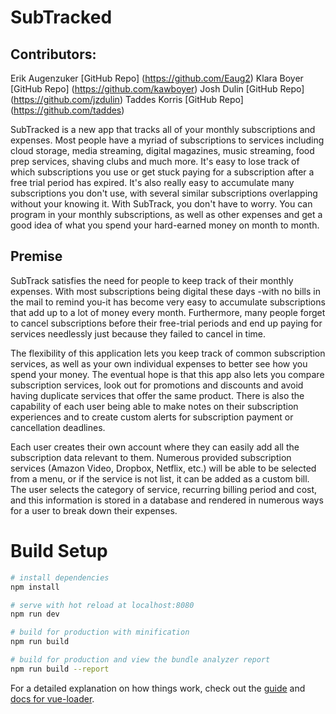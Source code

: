 # SubTracked

## Contributors:
Erik Augenzuker [GitHub Repo] (https://github.com/Eaug2)
Klara Boyer [GitHub Repo] (https://github.com/kawboyer)
Josh Dulin [GitHub Repo] (https://github.com/jzdulin)
Taddes Korris [GitHub Repo] (https://github.com/taddes)

SubTracked is a new app that tracks all of your monthly subscriptions and expenses. Most people have a myriad of subscriptions to services including cloud storage, media streaming, digital magazines, music streaming, food prep services, shaving clubs and much more. It's easy to lose track of which subscriptions you use or get stuck paying for a subscription after a free trial period has expired. It's also really easy to accumulate many subscriptions you don't use, with several similar subscriptions overlapping without your knowing it. With SubTrack, you don't have to worry. You can program in your monthly subscriptions, as well as other expenses and get a good idea of what you spend your hard-earned money on month to month.

## Premise
SubTrack satisfies the need for people to keep track of their monthly expenses. With most subscriptions being digital these days -with no bills in the mail to remind you-it has become very easy to accumulate subscriptions that add up to a lot of money every month. Furthermore, many people forget to cancel subscriptions before their free-trial periods and end up paying for services needlessly just because they failed to cancel in time.

The flexibility of this application lets you keep track of common subscription services, as well as your own individual expenses to better see how you spend your money. The eventual hope is that this app also lets you compare subscription services, look out for promotions and discounts and avoid having duplicate services that offer the same product. There is also the capability of each user being able to make notes on their subscription experiences and to create custom alerts for subscription payment or cancellation deadlines.

Each user creates their own account where they can easily add all the subscription data relevant to them. Numerous provided subscription services (Amazon Video, Dropbox, Netflix, etc.) will be able to be selected from a menu, or if the service is not list, it can be added as a custom bill. The user selects the category of service, recurring billing period and cost, and this information is stored in a database and rendered in numerous ways for a user to break down their expenses.

# Build Setup

``` bash
# install dependencies
npm install

# serve with hot reload at localhost:8080
npm run dev

# build for production with minification
npm run build

# build for production and view the bundle analyzer report
npm run build --report
```

For a detailed explanation on how things work, check out the [guide](http://vuejs-templates.github.io/webpack/) and [docs for vue-loader](http://vuejs.github.io/vue-loader).


